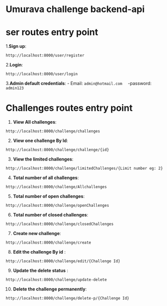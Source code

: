 #                             Umurava challenge backend-api

# ser routes entry point


1.**Sign up**:  
   ```
   http://localhost:8000/user/register
   ```
2.**Login**:    
```
http://localhost:8000/user/login
```
3.**Admin default credentials**: 
         -  Email: 
         ```
         admin@hotmail.com  
         ```
         -password:
          ```
         admin123
         ```

     
# Challenges routes entry point

1. **View All challenges**:  
```
http://localhost:8000/challenge/challenges
```
2. **View one challenge By Id**:  
```
http://localhost:8000/challenge/challenge/{id}
```
3. **View the limited challenges**:  
```
http://localhost:8000/challenge/limitedChallenges/{Limit number eg: 2}
```
4. **Total number of all challenges**: 
 ```
 http://localhost:8000/challenge/Allchallenges 
 ```
5. **Total number of open challenges**:  
```
http://localhost:8000/challenge/openChallenges
```
6. **Total number of closed challenges**: 
```
http://localhost:8000/challenge/closedChallenges
```
7. **Create new challenge**: 
```
http://localhost:8000/challenge/create
```
8. **Edit the challenge By id** : 
```
http://localhost:8000/challenge/edit/{Challenge Id}
```
9. **Update the delete status** : 
```
http://localhost:8000/challenge/update-delete
```
10. **Delete the challenge permanently**:   
```
http://localhost:8000/challenge/delete-p/{Challenge Id}
```